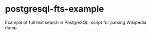 # postgresql-fts-example
Example of full text search in PostgreSQL: script for parsing Wikipedia dump
